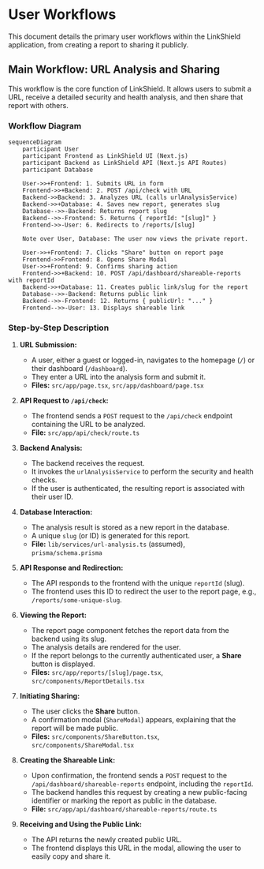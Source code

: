 # User Workflows

This document details the primary user workflows within the LinkShield application, from creating a report to sharing it publicly.

## Main Workflow: URL Analysis and Sharing

This workflow is the core function of LinkShield. It allows users to submit a URL, receive a detailed security and health analysis, and then share that report with others.

### Workflow Diagram

```mermaid
sequenceDiagram
    participant User
    participant Frontend as LinkShield UI (Next.js)
    participant Backend as LinkShield API (Next.js API Routes)
    participant Database

    User->>+Frontend: 1. Submits URL in form
    Frontend->>+Backend: 2. POST /api/check with URL
    Backend->>Backend: 3. Analyzes URL (calls urlAnalysisService)
    Backend->>+Database: 4. Saves new report, generates slug
    Database-->>-Backend: Returns report slug
    Backend-->>-Frontend: 5. Returns { reportId: "[slug]" }
    Frontend->>-User: 6. Redirects to /reports/[slug]

    Note over User, Database: The user now views the private report.

    User->>+Frontend: 7. Clicks "Share" button on report page
    Frontend->>Frontend: 8. Opens Share Modal
    User->>+Frontend: 9. Confirms sharing action
    Frontend->>+Backend: 10. POST /api/dashboard/shareable-reports with reportId
    Backend->>+Database: 11. Creates public link/slug for the report
    Database-->>-Backend: Returns public link
    Backend-->>-Frontend: 12. Returns { publicUrl: "..." }
    Frontend-->>-User: 13. Displays shareable link
```

### Step-by-Step Description

1.  **URL Submission:**
    - A user, either a guest or logged-in, navigates to the homepage (`/`) or their dashboard (`/dashboard`).
    - They enter a URL into the analysis form and submit it.
    - **Files:** `src/app/page.tsx`, `src/app/dashboard/page.tsx`

2.  **API Request to `/api/check`:**
    - The frontend sends a `POST` request to the `/api/check` endpoint containing the URL to be analyzed.
    - **File:** `src/app/api/check/route.ts`

3.  **Backend Analysis:**
    - The backend receives the request.
    - It invokes the `urlAnalysisService` to perform the security and health checks.
    - If the user is authenticated, the resulting report is associated with their user ID.

4.  **Database Interaction:**
    - The analysis result is stored as a new report in the database.
    - A unique `slug` (or ID) is generated for this report.
    - **File:** `lib/services/url-analysis.ts` (assumed), `prisma/schema.prisma`

5.  **API Response and Redirection:**
    - The API responds to the frontend with the unique `reportId` (slug).
    - The frontend uses this ID to redirect the user to the report page, e.g., `/reports/some-unique-slug`.

6.  **Viewing the Report:**
    - The report page component fetches the report data from the backend using its slug.
    - The analysis details are rendered for the user.
    - If the report belongs to the currently authenticated user, a **Share** button is displayed.
    - **Files:** `src/app/reports/[slug]/page.tsx`, `src/components/ReportDetails.tsx`

7.  **Initiating Sharing:**
    - The user clicks the **Share** button.
    - A confirmation modal (`ShareModal`) appears, explaining that the report will be made public.
    - **Files:** `src/components/ShareButton.tsx`, `src/components/ShareModal.tsx`

8.  **Creating the Shareable Link:**
    - Upon confirmation, the frontend sends a `POST` request to the `/api/dashboard/shareable-reports` endpoint, including the `reportId`.
    - The backend handles this request by creating a new public-facing identifier or marking the report as public in the database.
    - **File:** `src/app/api/dashboard/shareable-reports/route.ts`

9.  **Receiving and Using the Public Link:**
    - The API returns the newly created public URL.
    - The frontend displays this URL in the modal, allowing the user to easily copy and share it.
